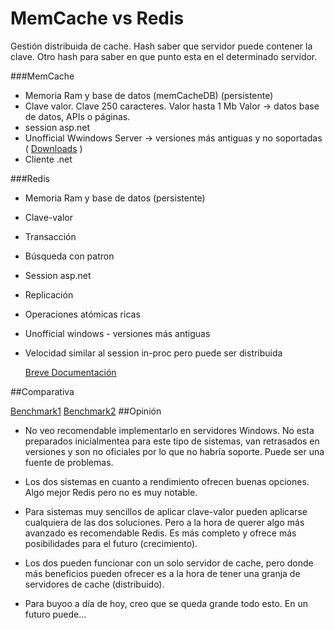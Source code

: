 MemCache vs Redis
=================

  Gestión distribuida de cache. Hash saber que servidor puede contener la clave. Otro hash para saber en que punto esta en el determinado servidor.

###MemCache

- Memoria Ram y base de datos (memCacheDB) (persistente)
- Clave valor. Clave 250 caracteres. Valor hasta 1 Mb
  Valor -> datos base de datos, APIs o páginas.
- session asp.net
- Unofficial Wwindows Server -> versiones más antiguas y no soportadas ( <a href="http://memcachedproviders.codeplex.com/">Downloads</a> )
- Cliente .net 

###Redis

- Memoria Ram y base de datos (persistente)
- Clave-valor
- Transacción
- Búsqueda con patron
- Session asp.net
- Replicación
- Operaciones atómicas ricas
- Unofficial windows - versiones más antiguas
- Velocidad similar al session in-proc pero puede ser distribuida

   <a href="http://try.redis.io/">Breve Documentación</a>

##Comparativa

<a href="http://oldblog.antirez.com/post/redis-memcached-benchmark.html">Benchmark1</a>
<a href="http://alekseykorzun.com/post/53283070010/benchmarking-memcached-and-redis-clients">Benchmark2</a>
##Opinión

- No veo recomendable implementarlo en servidores Windows. No esta preparados inicialmentea para este tipo de sistemas, van retrasados en versiones y son no oficiales por lo que no habría soporte. Puede ser una fuente de problemas.

- Los dos sistemas en cuanto a rendimiento ofrecen buenas opciones. Algo mejor Redis pero no es muy notable.

- Para sistemas muy sencillos de aplicar clave-valor pueden aplicarse cualquiera de las dos soluciones. Pero a la hora de querer algo más avanzado es recomendable Redis. Es más completo y ofrece más posibilidades para el futuro (crecimiento).

- Los dos pueden funcionar con un solo servidor de cache, pero donde más beneficios pueden ofrecer es a la hora de tener una granja de servidores de cache (distribuido).

- Para buyoo a día de hoy, creo que se queda grande todo esto. En un futuro puede...
